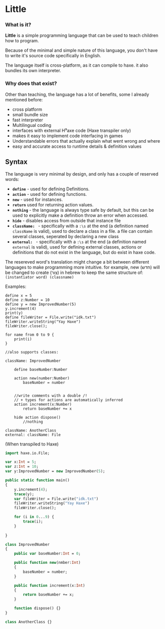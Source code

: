 # Little

### What is it?

**Little** is a simple programming language that can be used to teach children how to program.

Because of the minimal and simple nature of this language, you don't have to write it's source code specifically in English.

The language itself is cross-platform, as it can compile to haxe. it also bundles its own interpreter.

### Why does that exist?

Other than teaching, the language has a lot of benefits, some I already mentioned before:

 - cross platform
 - small bundle size
 - fast interpreter
 - Multilingual coding
 - interfaces with external H⁹axe code (Haxe transpiler only)
 - makes it easy to implement code interfacing in games
 - Understandable errors that actually explain what went wrong and where
 - easy and accurate access to runtime details & definition values

## Syntax

The language is very minimal by design, and only has a couple of reserved words:

 - **`define`** - used for defining Definitions.
 - **`action`** - used for defining functions.
 - **`new`** - used for instances.
 - **`return`** used for returning action values.
 - **`nothing`** - the language is always type safe by default, but this can be used to explicitly make a definition throw an error when accessed.
 - **`hide`** - disables access from outside that instance file
 - **`className: `** - specifically with a `:\s` at the end (a definition named `className` is valid), used to declare a class in a file. a file can contain several classes, seperated by declaring a new class
 - **`external: `** - specifically with a `:\s` at the end (a definition named `external` is valid), used for defining external classes, actions or definitions that do not exist in the language, but do exist in haxe code.

The resereved word's translation might change a bit between different languages to make programming more intuitive. for example, new (חדש) will be changed to create (צור) in hebrew to keep the same structure of: `(instantiator word) (classname)`

Examples:

```
define x = 5
define z:Number = 10
define y = new ImprovedNumber(5)
y.increment(4)
print(y)
define fileWriter = File.write("idk.txt")
fileWriter.writeString("Yay Haxe")
fileWriter.close();

for name from 0 to 9 {
    print(i)
}

//also supports classes:

className: ImprovedNumber

    define baseNumber:Number

    action new(number:Number)
        baseNumber = number
    

    //write comments with a double /!
    // + types for actions are automatically inferred
    action increment(x:Number)
        return baseNumber += x

    hide action dispose()
        //nothing

className: AnotherClass
external: className: File
```

(When transpiled to Haxe)

```haxe
import haxe.io.File;

var x:Int = 5;
var z:Int = 10;
var y:ImprovedNumber = new ImprovedNumber(5);

public static function main()
{
    y.increment(4);
    trace(y);
    var fileWriter = File.write("idk.txt")
    fileWriter.writeString("Yay Haxe")
    fileWriter.close();

    for (i in 0...9) {
        trace(i);
    }
    
}

class ImprovedNumber
{
    public var baseNumber:Int = 0;

    public function new(nmber:Int) 
    {
        baseNumber = number;
    }

    public function increment(x:Int) 
    {
        return baseNumber += x;
    }

    function dispose() {}
}

class AnotherClass {}
```
